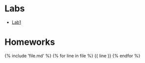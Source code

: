 # Labs
* [Lab1](https://github.com/mim-uw/rl-2023-24/blob/main/docs/RL_Lab_1_dynamic_programming_student_version.ipynb)


# Homeworks

{% include 'file.md' %}
{% for line in file %}
  {{ line }}
{% endfor %}
